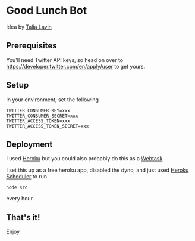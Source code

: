 # Good Lunch Bot

Idea by [Talia Lavin](https://twitter.com/chick_in_kiev)

## Prerequisites

You'll need Twitter API keys, so head on over to https://developer.twitter.com/en/apply/user to get yours.

## Setup

In your environment, set the following

```
TWITTER_CONSUMER_KEY=xxx
TWITTER_CONSUMER_SECRET=xxx
TWITTER_ACCESS_TOKEN=xxx
TWITTER_ACCESS_TOKEN_SECRET=xxx
```

## Deployment

I used [Heroku](https://heroku.com) but you could also probably do this as a [Webtask](https://webtask.io/)

I set this up as a free heroku app, disabled the dyno, and just used [Heroku Scheduler](https://scheduler.heroku.com/dashboard) to run

`node src`

every hour.

## That's it!

Enjoy

